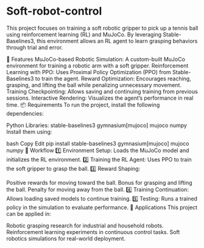 # Soft-robot-control
This project focuses on training a soft robotic gripper to pick up a tennis ball using reinforcement learning (RL) and MuJoCo. By leveraging Stable-Baselines3, this environment allows an RL agent to learn grasping behaviors through trial and error.

🚀 Features
MuJoCo-based Robotic Simulation: A custom-built MuJoCo environment for training a robotic arm with a soft gripper.
Reinforcement Learning with PPO: Uses Proximal Policy Optimization (PPO) from Stable-Baselines3 to train the agent.
Reward Optimization: Encourages reaching, grasping, and lifting the ball while penalizing unnecessary movement.
Training Checkpointing: Allows saving and continuing training from previous sessions.
Interactive Rendering: Visualizes the agent’s performance in real time.
📦 Requirements
To run the project, install the following dependencies:

Python
Libraries:
stable-baselines3
gymnasium[mujoco]
mujoco
numpy
Install them using:

bash
Copy
Edit
pip install stable-baselines3 gymnasium[mujoco] mujoco numpy
🔄 Workflow
1️⃣ Environment Setup: Loads the MuJoCo model and initializes the RL environment.
2️⃣ Training the RL Agent: Uses PPO to train the soft gripper to grasp the ball.
3️⃣ Reward Shaping:

Positive rewards for moving toward the ball.
Bonus for grasping and lifting the ball.
Penalty for moving away from the ball.
4️⃣ Training Continuation: Allows loading saved models to continue training.
5️⃣ Testing: Runs a trained policy in the simulation to evaluate performance.
🎯 Applications
This project can be applied in:

Robotic grasping research for industrial and household robots.
Reinforcement learning experiments in continuous control tasks.
Soft robotics simulations for real-world deployment.
